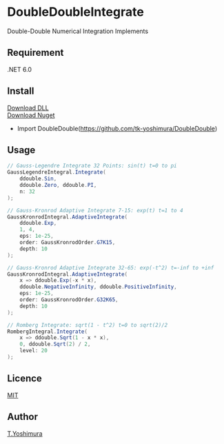 # DoubleDoubleIntegrate
 Double-Double Numerical Integration Implements

## Requirement
.NET 6.0

## Install

[Download DLL](https://github.com/tk-yoshimura/DoubleDoubleIntegrate/releases)  
[Download Nuget](https://www.nuget.org/packages/tyoshimura.doubledouble.integrate/)  

- Import DoubleDouble(https://github.com/tk-yoshimura/DoubleDouble)

## Usage
```csharp
// Gauss-Legendre Integrate 32 Points: sin(t) t=0 to pi
GaussLegendreIntegral.Integrate(
    ddouble.Sin, 
    ddouble.Zero, ddouble.PI, 
    n: 32
);

// Gauss-Kronrod Adaptive Integrate 7-15: exp(t) t=1 to 4
GaussKronrodIntegral.AdaptiveIntegrate(
    ddouble.Exp, 
    1, 4, 
    eps: 1e-25, 
    order: GaussKronrodOrder.G7K15, 
    depth: 10
);

// Gauss-Kronrod Adaptive Integrate 32-65: exp(-t^2) t=-inf to +inf
GaussKronrodIntegral.AdaptiveIntegrate(
    x => ddouble.Exp(-x * x), 
    ddouble.NegativeInfinity, ddouble.PositiveInfinity, 
    eps: 1e-25, 
    order: GaussKronrodOrder.G32K65, 
    depth: 10
);

// Romberg Integrate: sqrt(1 - t^2) t=0 to sqrt(2)/2
RombergIntegral.Integrate(
    x => ddouble.Sqrt(1 - x * x), 
    0, ddouble.Sqrt(2) / 2, 
    level: 20
);
```

## Licence
[MIT](https://github.com/tk-yoshimura/DoubleDoubleIntegrate/blob/main/LICENSE)

## Author

[T.Yoshimura](https://github.com/tk-yoshimura)
